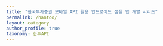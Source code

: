 ```yaml
---
title: "한국투자증권 모바일 API 활용 안드로이드 샘플 앱 개발 시리즈"
permalink: /hantoo/
layout: category
author_profile: true
taxonomy: 한투API
---
```



